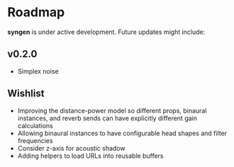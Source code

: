 # Roadmap
**syngen** is under active development.
Future updates might include:

## v0.2.0
- Simplex noise

## Wishlist
- Improving the distance-power model so different props, binaural instances, and reverb sends can have explicitly different gain calculations
- Allowing binaural instances to have configurable head shapes and filter frequencies
- Consider z-axis for acoustic shadow
- Adding helpers to load URLs into reusable buffers
